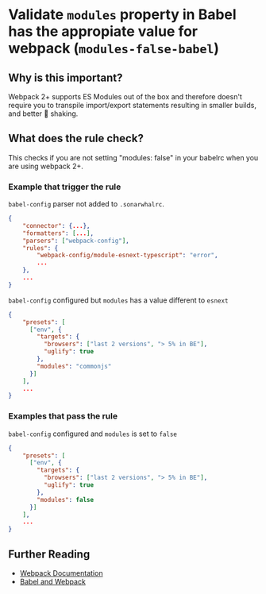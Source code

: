 # Validate `modules` property in Babel has the appropiate value for webpack (`modules-false-babel`)

## Why is this important?

Webpack 2+ supports ES Modules out of the box and
therefore doesn't require you to transpile import/export statements resulting
in smaller builds, and better 🌳 shaking.

## What does the rule check?

This checks if you are not setting "modules: false" in your babelrc when you
are using webpack 2+.

### Example that **trigger** the rule

`babel-config` parser not added to `.sonarwhalrc`.

```json
{
    "connector": {...},
    "formatters": [...],
    "parsers": ["webpack-config"],
    "rules": {
        "webpack-config/module-esnext-typescript": "error",
        ...
    },
    ...
}
```

`babel-config` configured but `modules` has a value different to `esnext`

```json
{
    "presets": [
      ["env", {
        "targets": {
          "browsers": ["last 2 versions", "> 5% in BE"],
          "uglify": true
        },
        "modules": "commonjs"
      }]
    ],
    ...
}
```

### Examples that **pass** the rule

`babel-config` configured and `modules` is set to `false`

```json
{
    "presets": [
      ["env", {
        "targets": {
          "browsers": ["last 2 versions", "> 5% in BE"],
          "uglify": true
        },
        "modules": false
      }]
    ],
    ...
}
```

## Further Reading

* [Webpack Documentation][webpack docs]
* [Babel and Webpack][babel docs]

[webpack docs]: https://webpack.js.org/concepts/
[babel docs]: https://webpack.js.org/loaders/babel-loader/

